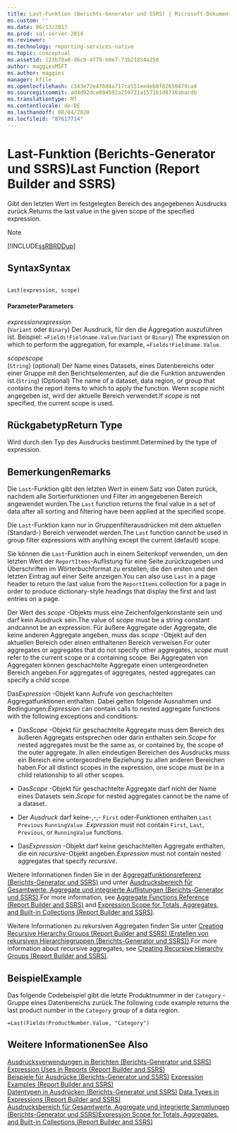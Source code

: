 ```yaml
---
title: Last-Funktion (Berichts-Generator und SSRS) | Microsoft-Dokumentation
ms.custom: ''
ms.date: 06/13/2017
ms.prod: sql-server-2014
ms.reviewer: ''
ms.technology: reporting-services-native
ms.topic: conceptual
ms.assetid: 123b78a0-d6c9-4f78-b0e7-73b21854a250
author: maggiesMSFT
ms.author: maggies
manager: kfile
ms.openlocfilehash: c343e72e476d4a717ca551eedeb0f02650479ca4
ms.sourcegitcommit: ad4d92dce894592a259721a1571b1d8736abacdb
ms.translationtype: MT
ms.contentlocale: de-DE
ms.lasthandoff: 08/04/2020
ms.locfileid: "87617714"
---
```

# <a name="last-function-report-builder-and-ssrs"></a><span data-ttu-id="a444b-102">Last-Funktion (Berichts-Generator und SSRS)</span><span class="sxs-lookup"><span data-stu-id="a444b-102">Last Function (Report Builder and SSRS)</span></span>
  <span data-ttu-id="a444b-103">Gibt den letzten Wert im festgelegten Bereich des angegebenen Ausdrucks zurück.</span><span class="sxs-lookup"><span data-stu-id="a444b-103">Returns the last value in the given scope of the specified expression.</span></span>  
  
> [!NOTE]  
>  [!INCLUDE[ssRBRDDup](../../includes/ssrbrddup-md.md)]  
  
## <a name="syntax"></a><span data-ttu-id="a444b-104">Syntax</span><span class="sxs-lookup"><span data-stu-id="a444b-104">Syntax</span></span>  
  
```  
  
Last(expression, scope)  
```  
  
#### <a name="parameters"></a><span data-ttu-id="a444b-105">Parameter</span><span class="sxs-lookup"><span data-stu-id="a444b-105">Parameters</span></span>  
 <span data-ttu-id="a444b-106">*expression*</span><span class="sxs-lookup"><span data-stu-id="a444b-106">*expression*</span></span>  
 <span data-ttu-id="a444b-107">(`Variant` oder `Binary`) Der Ausdruck, für den die Aggregation auszuführen ist. Beispiel: `=Fields!Fieldname.Value`.</span><span class="sxs-lookup"><span data-stu-id="a444b-107">(`Variant` or `Binary`) The expression on which to perform the aggregation, for example, `=Fields!Fieldname.Value`.</span></span>  
  
 <span data-ttu-id="a444b-108">*scope*</span><span class="sxs-lookup"><span data-stu-id="a444b-108">*scope*</span></span>  
 <span data-ttu-id="a444b-109">(`String`) (optional) Der Name eines Datasets, eines Datenbereichs oder einer Gruppe mit den Berichtselementen, auf die die Funktion anzuwenden ist.</span><span class="sxs-lookup"><span data-stu-id="a444b-109">(`String`) (Optional) The name of a dataset, data region, or group that contains the report items to which to apply the function.</span></span> <span data-ttu-id="a444b-110">Wenn *scope* nicht angegeben ist, wird der aktuelle Bereich verwendet.</span><span class="sxs-lookup"><span data-stu-id="a444b-110">If *scope* is not specified, the current scope is used.</span></span>  
  
## <a name="return-type"></a><span data-ttu-id="a444b-111">Rückgabetyp</span><span class="sxs-lookup"><span data-stu-id="a444b-111">Return Type</span></span>  
 <span data-ttu-id="a444b-112">Wird durch den Typ des Ausdrucks bestimmt.</span><span class="sxs-lookup"><span data-stu-id="a444b-112">Determined by the type of expression.</span></span>  
  
## <a name="remarks"></a><span data-ttu-id="a444b-113">Bemerkungen</span><span class="sxs-lookup"><span data-stu-id="a444b-113">Remarks</span></span>  
 <span data-ttu-id="a444b-114">Die `Last`-Funktion gibt den letzten Wert in einem Satz von Daten zurück, nachdem alle Sortierfunktionen und Filter im angegebenen Bereich angewendet wurden.</span><span class="sxs-lookup"><span data-stu-id="a444b-114">The `Last` function returns the final value in a set of data after all sorting and filtering have been applied at the specified scope.</span></span>  
  
 <span data-ttu-id="a444b-115">Die `Last`-Funktion kann nur in Gruppenfilterausdrücken mit dem aktuellen (Standard-) Bereich verwendet werden.</span><span class="sxs-lookup"><span data-stu-id="a444b-115">The `Last` function cannot be used in group filter expressions with anything except the current (default) scope.</span></span>  
  
 <span data-ttu-id="a444b-116">Sie können die `Last`-Funktion auch in einem Seitenkopf verwenden, um den letzten Wert der `ReportItems`-Auflistung für eine Seite zurückzugeben und Überschriften im Wörterbuchformat zu erstellen, die den ersten und den letzten Eintrag auf einer Seite anzeigen.</span><span class="sxs-lookup"><span data-stu-id="a444b-116">You can also use `Last` in a page header to return the last value from the `ReportItems` collection for a page in order to produce dictionary-style headings that display the first and last entries on a page.</span></span>  
  
 <span data-ttu-id="a444b-117">Der Wert des *scope* -Objekts muss eine Zeichenfolgenkonstante sein und darf kein Ausdruck sein.</span><span class="sxs-lookup"><span data-stu-id="a444b-117">The value of *scope* must be a string constant andcannot be an expression.</span></span> <span data-ttu-id="a444b-118">Für äußere Aggregate oder Aggregate, die keine anderen Aggregate angeben, muss das *scope* -Objekt auf den aktuellen Bereich oder einen enthaltenen Bereich verweisen.</span><span class="sxs-lookup"><span data-stu-id="a444b-118">For outer aggregates or aggregates that do not specify other aggregates, *scope* must refer to the current scope or a containing scope.</span></span> <span data-ttu-id="a444b-119">Bei Aggregaten von Aggregaten können geschachtelte Aggregate einen untergeordneten Bereich angeben.</span><span class="sxs-lookup"><span data-stu-id="a444b-119">For aggregates of aggregates, nested aggregates can specify a child scope.</span></span>  
  
 <span data-ttu-id="a444b-120">Das*Expression* -Objekt kann Aufrufe von geschachtelten Aggregatfunktionen enthalten. Dabei gelten folgende Ausnahmen und Bedingungen:</span><span class="sxs-lookup"><span data-stu-id="a444b-120">*Expression* can contain calls to nested aggregate functions with the following exceptions and conditions:</span></span>  
  
-   <span data-ttu-id="a444b-121">Das*Scope* -Objekt für geschachtelte Aggregate muss dem Bereich des äußeren Aggregats entsprechen oder darin enthalten sein.</span><span class="sxs-lookup"><span data-stu-id="a444b-121">*Scope* for nested aggregates must be the same as, or contained by, the scope of the outer aggregate.</span></span> <span data-ttu-id="a444b-122">In allen eindeutigen Bereichen des Ausdrucks muss ein Bereich eine untergeordnete Beziehung zu allen anderen Bereichen haben.</span><span class="sxs-lookup"><span data-stu-id="a444b-122">For all distinct scopes in the expression, one scope must be in a child relationship to all other scopes.</span></span>  
  
-   <span data-ttu-id="a444b-123">Das*Scope* -Objekt für geschachtelte Aggregate darf nicht der Name eines Datasets sein.</span><span class="sxs-lookup"><span data-stu-id="a444b-123">*Scope* for nested aggregates cannot be the name of a dataset.</span></span>  
  
-   <span data-ttu-id="a444b-124">Der *Ausdruck* darf keine-,-,- `First` oder-Funktionen enthalten `Last` `Previous` `RunningValue` .</span><span class="sxs-lookup"><span data-stu-id="a444b-124">*Expression* must not contain `First`, `Last`, `Previous`, or `RunningValue` functions.</span></span>  
  
-   <span data-ttu-id="a444b-125">Das*Expression* -Objekt darf keine geschachtelten Aggregate enthalten, die ein *recursive*-Objekt angeben.</span><span class="sxs-lookup"><span data-stu-id="a444b-125">*Expression* must not contain nested aggregates that specify *recursive*.</span></span>  
  
 <span data-ttu-id="a444b-126">Weitere Informationen finden Sie in der [Aggregatfunktionsreferenz (Berichts-Generator und SSRS)](report-builder-functions-aggregate-functions-reference.md) und unter [Ausdrucksbereich für Gesamtwerte, Aggregate und integrierte Auflistungen (Berichts-Generator und SSRS)](expression-scope-for-totals-aggregates-and-built-in-collections.md).</span><span class="sxs-lookup"><span data-stu-id="a444b-126">For more information, see [Aggregate Functions Reference &#40;Report Builder and SSRS&#41;](report-builder-functions-aggregate-functions-reference.md) and [Expression Scope for Totals, Aggregates, and Built-in Collections &#40;Report Builder and SSRS&#41;](expression-scope-for-totals-aggregates-and-built-in-collections.md).</span></span>  
  
 <span data-ttu-id="a444b-127">Weitere Informationen zu rekursiven Aggregaten finden Sie unter [Creating Recursive Hierarchy Groups (Report Builder and SSRS) (Erstellen von rekursiven Hierarchiegruppen (Berichts-Generator und SSRS))](creating-recursive-hierarchy-groups-report-builder-and-ssrs.md).</span><span class="sxs-lookup"><span data-stu-id="a444b-127">For more information about recursive aggregates, see [Creating Recursive Hierarchy Groups &#40;Report Builder and SSRS&#41;](creating-recursive-hierarchy-groups-report-builder-and-ssrs.md).</span></span>  
  
## <a name="example"></a><span data-ttu-id="a444b-128">Beispiel</span><span class="sxs-lookup"><span data-stu-id="a444b-128">Example</span></span>  
 <span data-ttu-id="a444b-129">Das folgende Codebeispiel gibt die letzte Produktnummer in der `Category` -Gruppe eines Datenbereichs zurück.</span><span class="sxs-lookup"><span data-stu-id="a444b-129">The following code example returns the last product number in the `Category` group of a data region.</span></span>  
  
```  
=Last(Fields!ProductNumber.Value, "Category")  
```  
  
## <a name="see-also"></a><span data-ttu-id="a444b-130">Weitere Informationen</span><span class="sxs-lookup"><span data-stu-id="a444b-130">See Also</span></span>  
 <span data-ttu-id="a444b-131">[Ausdrucksverwendungen in Berichten &#40;Berichts-Generator und SSRS&#41;](expression-uses-in-reports-report-builder-and-ssrs.md) </span><span class="sxs-lookup"><span data-stu-id="a444b-131">[Expression Uses in Reports &#40;Report Builder and SSRS&#41;](expression-uses-in-reports-report-builder-and-ssrs.md) </span></span>  
 <span data-ttu-id="a444b-132">[Beispiele für Ausdrücke &#40;Berichts-Generator und SSRS&#41;](expression-examples-report-builder-and-ssrs.md) </span><span class="sxs-lookup"><span data-stu-id="a444b-132">[Expression Examples &#40;Report Builder and SSRS&#41;](expression-examples-report-builder-and-ssrs.md) </span></span>  
 <span data-ttu-id="a444b-133">[Datentypen in Ausdrücken (Berichts-Generator und SSRS)](expressions-report-builder-and-ssrs.md) </span><span class="sxs-lookup"><span data-stu-id="a444b-133">[Data Types in Expressions &#40;Report Builder and SSRS&#41;](expressions-report-builder-and-ssrs.md) </span></span>  
 [<span data-ttu-id="a444b-134">Ausdrucksbereich für Gesamtwerte, Aggregate und integrierte Sammlungen &#40;Berichts-Generator und SSRS&#41;</span><span class="sxs-lookup"><span data-stu-id="a444b-134">Expression Scope for Totals, Aggregates, and Built-in Collections &#40;Report Builder and SSRS&#41;</span></span>](expression-scope-for-totals-aggregates-and-built-in-collections.md)  
  
  
